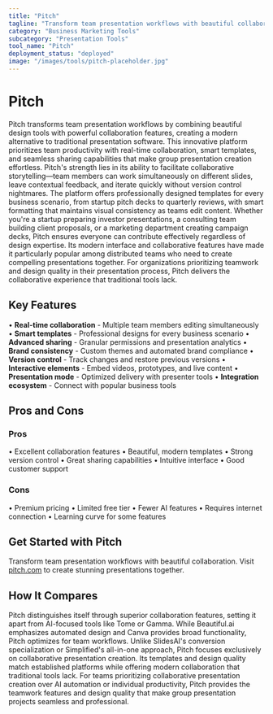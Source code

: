 ```yaml
---
title: "Pitch"
tagline: "Transform team presentation workflows with beautiful collaboration. Visit [pitch.com](https://pitch.com) to create stunning presentations together...."
category: "Business Marketing Tools"
subcategory: "Presentation Tools"
tool_name: "Pitch"
deployment_status: "deployed"
image: "/images/tools/pitch-placeholder.jpg"
---
```


# Pitch

Pitch transforms team presentation workflows by combining beautiful design tools with powerful collaboration features, creating a modern alternative to traditional presentation software. This innovative platform prioritizes team productivity with real-time collaboration, smart templates, and seamless sharing capabilities that make group presentation creation effortless. Pitch's strength lies in its ability to facilitate collaborative storytelling—team members can work simultaneously on different slides, leave contextual feedback, and iterate quickly without version control nightmares. The platform offers professionally designed templates for every business scenario, from startup pitch decks to quarterly reviews, with smart formatting that maintains visual consistency as teams edit content. Whether you're a startup preparing investor presentations, a consulting team building client proposals, or a marketing department creating campaign decks, Pitch ensures everyone can contribute effectively regardless of design expertise. Its modern interface and collaborative features have made it particularly popular among distributed teams who need to create compelling presentations together. For organizations prioritizing teamwork and design quality in their presentation process, Pitch delivers the collaborative experience that traditional tools lack.

## Key Features

• **Real-time collaboration** - Multiple team members editing simultaneously
• **Smart templates** - Professional designs for every business scenario
• **Advanced sharing** - Granular permissions and presentation analytics
• **Brand consistency** - Custom themes and automated brand compliance
• **Version control** - Track changes and restore previous versions
• **Interactive elements** - Embed videos, prototypes, and live content
• **Presentation mode** - Optimized delivery with presenter tools
• **Integration ecosystem** - Connect with popular business tools

## Pros and Cons

### Pros
• Excellent collaboration features
• Beautiful, modern templates
• Strong version control
• Great sharing capabilities
• Intuitive interface
• Good customer support

### Cons
• Premium pricing
• Limited free tier
• Fewer AI features
• Requires internet connection
• Learning curve for some features

## Get Started with Pitch

Transform team presentation workflows with beautiful collaboration. Visit [pitch.com](https://pitch.com) to create stunning presentations together.

## How It Compares

Pitch distinguishes itself through superior collaboration features, setting it apart from AI-focused tools like Tome or Gamma. While Beautiful.ai emphasizes automated design and Canva provides broad functionality, Pitch optimizes for team workflows. Unlike SlidesAI's conversion specialization or Simplified's all-in-one approach, Pitch focuses exclusively on collaborative presentation creation. Its templates and design quality match established platforms while offering modern collaboration that traditional tools lack. For teams prioritizing collaborative presentation creation over AI automation or individual productivity, Pitch provides the teamwork features and design quality that make group presentation projects seamless and professional.
